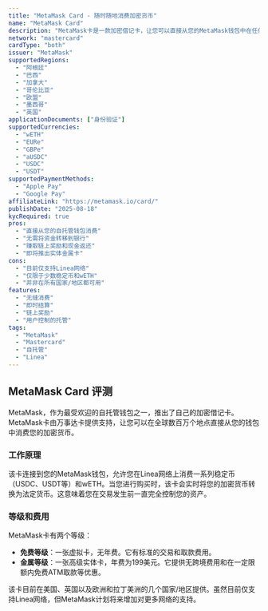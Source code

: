 ```yaml
---
title: "MetaMask Card - 随时随地消费加密货币"
name: "MetaMask Card"
description: "MetaMask卡是一款加密借记卡，让您可以直接从您的MetaMask钱包中在任何接受万事达卡的地方消费您的加密货币。"
network: "mastercard"
cardType: "both"
issuer: "MetaMask"
supportedRegions:
  - "阿根廷"
  - "巴西"
  - "加拿大"
  - "哥伦比亚"
  - "欧盟"
  - "墨西哥"
  - "英国"
applicationDocuments: ["身份验证"]
supportedCurrencies:
  - "wETH"
  - "EURe"
  - "GBPe"
  - "aUSDC"
  - "USDC"
  - "USDT"
supportedPaymentMethods:
  - "Apple Pay"
  - "Google Pay"
affiliateLink: "https://metamask.io/card/"
publishDate: "2025-08-18"
kycRequired: true
pros:
  - "直接从您的自托管钱包消费"
  - "无需将资金转移到银行"
  - "赚取链上奖励和现金返还"
  - "即将推出实体金属卡"
cons:
  - "目前仅支持Linea网络"
  - "仅限于少数稳定币和wETH"
  - "并非在所有国家/地区都可用"
features:
  - "无缝消费"
  - "即时结算"
  - "链上奖励"
  - "用户控制的托管"
tags:
  - "MetaMask"
  - "Mastercard"
  - "自托管"
  - "Linea"
---
```



## MetaMask Card 评测

MetaMask，作为最受欢迎的自托管钱包之一，推出了自己的加密借记卡。MetaMask卡由万事达卡提供支持，让您可以在全球数百万个地点直接从您的钱包中消费您的加密货币。

### 工作原理

该卡连接到您的MetaMask钱包，允许您在Linea网络上消费一系列稳定币（USDC、USDT等）和wETH。当您进行购买时，该卡会实时将您的加密货币转换为法定货币。这意味着您在交易发生前一直完全控制您的资产。

### 等级和费用

MetaMask卡有两个等级：

*   **免费等级**：一张虚拟卡，无年费。它有标准的交易和取款费用。
*   **金属等级**：一张高级实体卡，年费为199美元。它提供无跨境费用和在一定限额内免费ATM取款等优惠。

该卡目前在美国、英国以及欧洲和拉丁美洲的几个国家/地区提供。虽然目前仅支持Linea网络，但MetaMask计划将来增加对更多网络的支持。
